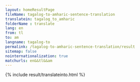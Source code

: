 ```yaml
---
layout: homeResultPage
fileName: tagalog-to-amharic-sentence-translation
translatein: tagalog_to_amharic
folderName : translate
lang: en
from: tl
to: am
langname: tagalog-to
permalink: /tagalog-to-amharic-sentence-translation/result
sitemap: false
nointernationalization: true
matchurls: en&&tl&&am
---
```

{% include result/translateinto.html %}

<script src="/js/result/translation.js" data-foldername="{{page.folderName}}" data-lang="{{page.lang}}"></script>
